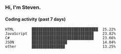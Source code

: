 ### Hi, I'm Steven.

#### Coding activity (past 7 days)
```
HTML        ▓▓▓▓▓▓▓▓▓▓▓▓▓▓▓▓▓▓▓▓▓▓▓▓▓▓▓▓▓▓  25.22%
JavaScript  ▓▓▓▓▓▓▓▓▓▓▓▓▓▓▓▓▓▓▓▓▓▓▓▓▓▓▓▓    23.82%
C#          ▓▓▓▓▓▓▓▓▓▓▓▓▓▓▓▓▓▓▓▓▓▓▓▓▓▓▓▓    23.66%
JSON        ▓▓▓▓▓▓▓▓▓▓▓▓▓▓▓▓                14.04%
other       ▓▓▓▓▓▓▓▓▓▓▓▓▓▓▓                 13.25%
```
